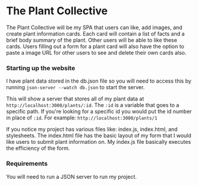 # The Plant Collective
The Plant Collective will be my SPA that users can like, add images, and create plant information cards. Each card will contain a list of facts and a brief body summary of the plant. Other users will be able to like these cards. Users filling out a form for a plant card will also have the option to paste a image URL for other users to see and delete their own cards also.  

### Starting up the website 
I have plant data stored in the db.json file so you will need to access this by running `json-server --watch db.json` to start the server. 

This will show a server that stores all of my plant data at `http://localhost:3000/plants/:id`. The `:id` is a variable that goes to a specific path. If you're looking for a specific id you would put the id number in place of `:id`. 
For example: `http://localhost:3000/plants/1`

If you notice my project has various files like: index.js, index.html, and stylesheets. The index.html file has the basic layout of my form that I would like users to submit plant information on. My index.js file basically executes the efficiency of the form. 


### Requirements

You will need to run a JSON server to run my project. 